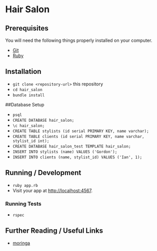 # Hair Salon

## Prerequisites

You will need the following things properly installed on your computer.

* [Git](https://git-scm.com/)
* [Ruby](http://moringacore-ruby.herokuapp.com/#setup.html)

## Installation
* `git clone <repository-url>` this repository
* `cd hair_salon`
* `bundle install`

##Database Setup
* `psql`
* `CREATE DATABASE hair_salon;`
* `\c hair_salon;`
* `CREATE TABLE stylists (id serial PRIMARY KEY, name varchar);`
* `CREATE TABLE clients (id serial PRIMARY KEY, name varchar, stylist_id int);`
* `CREATE DATABASE hair_salon_test TEMPLATE hair_salon;`
* `INSERT INTO stylists (name) VALUES ('Gordon');`
* `INSERT INTO clients (name, stylist_id) VALUES ('Ian', 1);`

## Running / Development

* `ruby app.rb`
* Visit your app at [http://localhost:4567](http://localhost:4567).

### Running Tests

* `rspec`

## Further Reading / Useful Links

* [moringa](http://moringacore-ruby.herokuapp.com/#setup.html)
